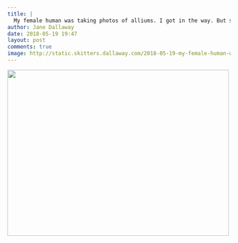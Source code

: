 ```yaml
---
title: |
  My female human was taking photos of alliums. I got in the way. But she didn’t seem to mind too much!
author: Jane Dallaway
date: 2018-05-19 19:47
layout: post
comments: true
image: http://static.skitters.dallaway.com/2018-05-19-my-female-human-was-taking-photos-of-alliums--i-got-in-the-way--but-she-didn-t-seem-to-mind-too-much-thumb-1-IMG-1928.JPG
---
```


<div>
        <a href="http://static.skitters.dallaway.com/2018-05-19-my-female-human-was-taking-photos-of-alliums--i-got-in-the-way--but-she-didn-t-seem-to-mind-too-much-fullsize-1-IMG-1928.JPG">
          <img src="http://static.skitters.dallaway.com/2018-05-19-my-female-human-was-taking-photos-of-alliums--i-got-in-the-way--but-she-didn-t-seem-to-mind-too-much-thumb-1-IMG-1928.JPG" width="500" height="375"/>
        </a>
      </div>


  
      